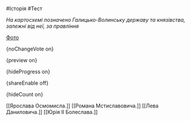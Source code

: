 #Історія #Тест

*На картосхемі позначено Галицько-Волинську державу та князівства, залежні від неї, за правління*

[Фото](https://zno.osvita.ua//doc/images/znotest/69/6978/6_15.jpg)

{noChangeVote on}

{preview on}

{hideProgress on}

{shareEnable off}

{hideCount on}

[[Ярослава Осмомисла.]]
[[Романа Мстиславовича.]]
[[Лева Даниловича.]]
[[Юрія ІІ Болеслава.]]
